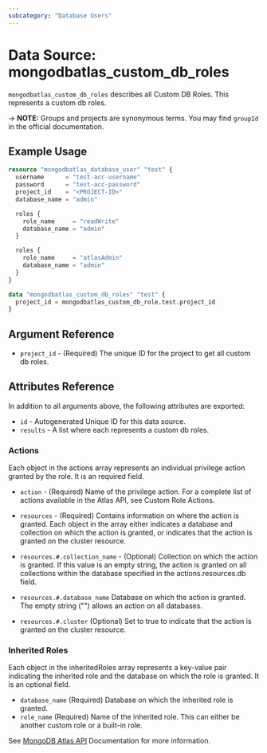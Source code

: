 ```yaml
---
subcategory: "Database Users"
---
```


# Data Source: mongodbatlas_custom_db_roles

`mongodbatlas_custom_db_roles` describes all Custom DB Roles. This represents a custom db roles.

-> **NOTE:** Groups and projects are synonymous terms. You may find `groupId` in the official documentation.

## Example Usage

```terraform
resource "mongodbatlas_database_user" "test" {
  username      = "test-acc-username"
  password      = "test-acc-password"
  project_id    = "<PROJECT-ID>"
  database_name = "admin"

  roles {
    role_name     = "readWrite"
    database_name = "admin"
  }

  roles {
    role_name     = "atlasAdmin"
    database_name = "admin"
  }
}

data "mongodbatlas_custom_db_roles" "test" {
  project_id = mongodbatlas_custom_db_role.test.project_id
}
```

## Argument Reference

* `project_id` - (Required) The unique ID for the project to get all custom db roles.

## Attributes Reference

In addition to all arguments above, the following attributes are exported:

* `id` - Autogenerated Unique ID for this data source.
* `results` - A list where each represents a custom db roles.

### Actions
Each object in the actions array represents an individual privilege action granted by the role. It is an required field.

* `action` - (Required) Name of the privilege action. For a complete list of actions available in the Atlas API, see Custom Role Actions.

* `resources` - (Required) Contains information on where the action is granted. Each object in the array either indicates a database and collection on which the action is granted, or indicates that the action is granted on the cluster resource.

* `resources.#.collection_name` - (Optional) Collection on which the action is granted. If this value is an empty string, the action is granted on all collections within the database specified in the actions.resources.db field.

* `resources.#.database_name` Database on which the action is granted. The empty string ("") allows an action on all databases.

* `resources.#.cluster`	(Optional) Set to true to indicate that the action is granted on the cluster resource.

### Inherited Roles
Each object in the inheritedRoles array represents a key-value pair indicating the inherited role and the database on which the role is granted. It is an optional field.

* `database_name` (Required) Database on which the inherited role is granted.
* `role_name`	(Required) Name of the inherited role. This can either be another custom role or a built-in role.

See [MongoDB Atlas API](https://docs.atlas.mongodb.com/reference/api/custom-roles-get-all-roles/) Documentation for more information.